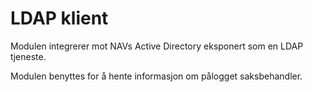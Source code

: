 # LDAP klient

Modulen integrerer mot NAVs Active Directory eksponert som en LDAP tjeneste. 

Modulen benyttes for å hente informasjon om pålogget saksbehandler. 
